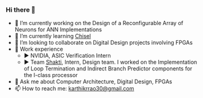 ### Hi there 👋

- 🔭 I’m currently working on the Design of a Reconfigurable Array of Neurons for ANN Implementations
- 🌱 I’m currently learning [Chisel](https://www.chisel-lang.org/)
- 👯 I’m looking to collaborate on Digital Design projects involving FPGAs
- :briefcase: Work experience
  - :arrow_forward: NVIDIA, ASIC Verification Intern
  - :arrow_forward: Team [Shakti](https://shakti.org.in/), Intern, Design team. I worked on the Implementation of Loop Termination and Indirect Branch Predictor components for the I-class processor     
- 💬 Ask me about Computer Architecture, Digital Design, FPGAs
- 📫 How to reach me: karthikrrao30@gmail.com
